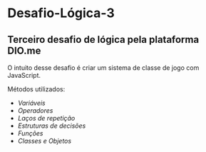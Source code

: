 # Desafio-Lógica-3
## Terceiro desafio de lógica pela plataforma DIO.me

O intuito desse desafio é criar um sistema de classe de jogo com JavaScript.

Métodos utilizados:

- <i>Variáveis
- Operadores
- Laços de repetição
- Estruturas de decisões
- Funções
- Classes e Objetos</i>
